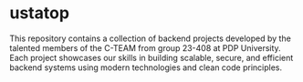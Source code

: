 # ustatop
This repository contains a collection of backend projects developed by the talented members of the C-TEAM from group 23-408 at PDP University. Each project showcases our skills in building scalable, secure, and efficient backend systems using modern technologies and clean code principles.
